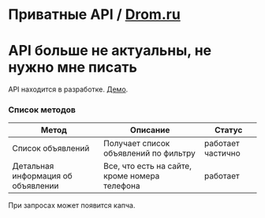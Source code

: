 # Приватные API / [Drom.ru](https://www.drom.ru/)
# API больше не актуальны, не нужно мне писать

API находится в разработке.
[Демо](https://kolsha.ru/apis/drom/).

### Список методов
Метод | Описание | Статус 
|---|---|---|
| Список объявлений | Получает список объявлений по фильтру | работает частично|
| Детальная информация об объявлении| Все, что есть на сайте, кроме номера телефона | работает|

При запросах может появится капча.

